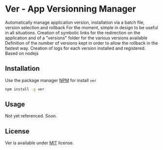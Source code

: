 # Ver - App Versionning Manager
Automatically manage application version, installation via a batch file, version selection and rollback
For the moment, simple in design to be useful in all situations.
Creation of symbolic links for the redirection on the application and of a "versions" folder for the various versions available
Definition of the number of versions kept in order to allow the rollback in the fastest way.
Creation of logs for each version installed and registered.
Based on nodejs

## Installation
Use the package manager [NPM](https://www.npmjs.com/) for install `ver`
```bash
npm install -g ver
```

## Usage
Not yet referenced. Soon.

## License
Ver is available under [MIT](https://choosealicense.com/licenses/mit/) license.

